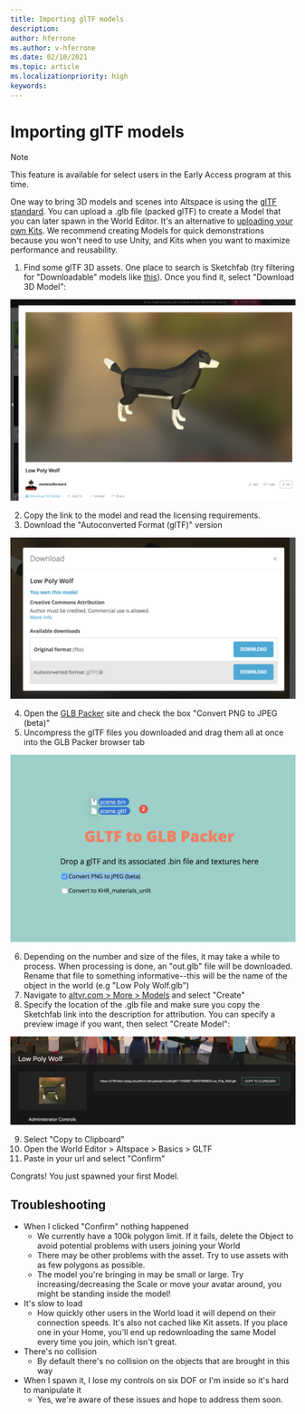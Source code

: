 ```yaml
---
title: Importing glTF models
description: 
author: hferrone
ms.author: v-hferrone
ms.date: 02/10/2021
ms.topic: article
ms.localizationpriority: high
keywords: 
---
```


# Importing glTF models

> [!NOTE]
> This feature is available for select users in the Early Access program at this time.

One way to bring 3D models and scenes into Altspace is using the [glTF standard](https://en.wikipedia.org/wiki/GlTF). You can upload a .glb file (packed glTF) to create a Model that you can later spawn in the World Editor. It's an alternative to [uploading your own Kits](uploading-custom-kits.md). We recommend creating Models for quick demonstrations because you won't need to use Unity, and Kits when you want to maximize performance and reusability. 

1. Find some glTF 3D assets. One place to search is Sketchfab (try filtering for "Downloadable" models like [this](https://sketchfab.com/search?features=downloadable&q=low+poly+wolf&sort_by=-pertinence&type=models)). Once you find it, select "Download 3D Model":

![3D dog model from Sketchfab](images/importing-models-img-01.png)

2. Copy the link to the model and read the licensing requirements. 
3. Download the "Autoconverted Format (glTF)" version

![Sketchfab download options with auto converted format highlighted](images/importing-models-img-02.png)

4. Open the [GLB Packer](https://glb-packer.glitch.me) site and check the box "Convert PNG to JPEG (beta)"
5. Uncompress the glTF files you downloaded and drag them all at once into the GLB Packer browser tab

![Window showing model uncompression](images/importing-models-img-03.png)

6. Depending on the number and size of the files, it may take a while to process. When processing is done, an "out.glb" file will be downloaded. Rename that file to something informative--this will be the name of the object in the world (e.g "Low Poly Wolf.glb")
7. Navigate to [altvr.com > More > Models](https://account.altvr.com/users/sign_in) and select "Create"
8. Specify the location of the .glb file and make sure you copy the Sketchfab link into the description for attribution. You can specify a preview image if you want, then select "Create Model":

![Model preview in AltspaceVR](images/importing-models-img-04.png)

9. Select "Copy to Clipboard"
10. Open the World Editor > Altspace > Basics > GLTF
11. Paste in your url and select "Confirm"

Congrats! You just spawned your first Model.

## Troubleshooting

* When I clicked "Confirm" nothing happened
    * We currently have a 100k polygon limit. If it fails, delete the Object to avoid potential problems with users joining your World
    * There may be other problems with the asset. Try to use assets with as few polygons as possible.
    * The model you're bringing in may be small or large. Try increasing/decreasing the Scale or move your avatar around, you might be standing inside the model!
* It's slow to load
    * How quickly other users in the World load it will depend on their connection speeds. It's also not cached like Kit assets. If you place one in your Home, you'll end up redownloading the same Model every time you join, which isn't great.
* There's no collision
    * By default there's no collision on the objects that are brought in this way
* When I spawn it, I lose my controls on six DOF or I'm inside so it's hard to manipulate it
    * Yes, we're aware of these issues and hope to address them soon.  